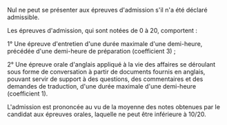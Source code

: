  Nul ne peut se présenter aux épreuves d'admission s'il n'a été déclaré admissible.


 


 Les épreuves d'admission, qui sont notées de 0 à 20, comportent :


 


 1° Une épreuve d'entretien d'une durée maximale d'une demi-heure, précédée d'une demi-heure de préparation (coefficient 3) ;


  

 


 2° Une épreuve orale d'anglais appliqué à la vie des affaires se déroulant sous forme de conversation à partir de documents fournis en anglais, pouvant servir de support à des questions, des commentaires et des demandes de traduction, d'une durée maximale d'une demi-heure (coefficient 1).


  

 


 L'admission est prononcée au vu de la moyenne des notes obtenues par le candidat aux épreuves orales, laquelle ne peut être inférieure à 10/20. 


  
